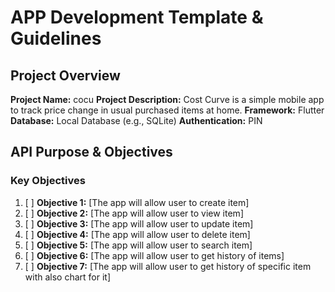 # APP Development Template & Guidelines

## Project Overview

**Project Name:** cocu
**Project Description:** Cost Curve is a simple mobile app to track price change in usual purchased items at home.
**Framework:** Flutter
**Database:** Local Database (e.g., SQLite)
**Authentication:** PIN

## API Purpose & Objectives

### Key Objectives

<!-- List the main objectives this APP should achieve -->

1. [ ] **Objective 1:** [The app will allow user to create item]
2. [ ] **Objective 2:** [The app will allow user to view item]
3. [ ] **Objective 3:** [The app will allow user to update item]
4. [ ] **Objective 4:** [The app will allow user to delete item]
5. [ ] **Objective 5:** [The app will allow user to search item]
6. [ ] **Objective 6:** [The app will allow user to get history of items]
7. [ ] **Objective 7:** [The app will allow user to get history of specific item with also chart for it]
